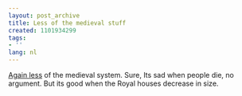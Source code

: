 ```yaml
---
layout: post_archive
title: Less of the medieval stuff
created: 1101934299
tags:
- ''
lang: nl
---
```

[Again less](http://www.nos.nl/prins_bernhard/index_1.html?paginas/nieuws.html~output) of the medieval system. Sure, Its sad when people die, no argument. But its good when the Royal houses decrease in size.
